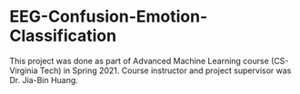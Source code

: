 # EEG-Confusion-Emotion-Classification
This project was done as part of Advanced Machine Learning course (CS-Virginia Tech) in Spring 2021. Course instructor and project supervisor was Dr. Jia-Bin Huang.
